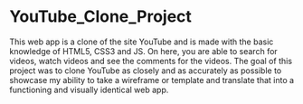 # YouTube_Clone_Project
This web app is a clone of the site YouTube and is made with the basic knowledge of HTML5, CSS3 and JS. On here, you are able to search for videos, watch videos and see the comments for the videos. The goal of this project was to clone YouTube as closely and as accurately as possible to showcase my ability to take a wireframe or template and translate that into a functioning and visually identical web app.
